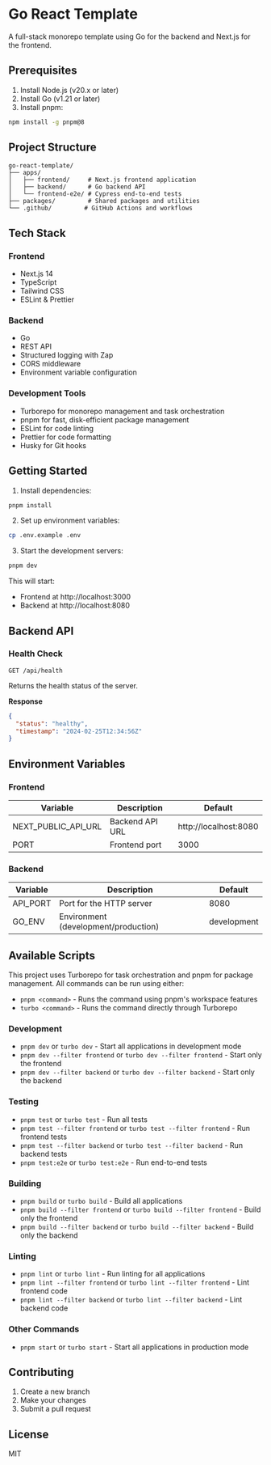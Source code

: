 # Go React Template

A full-stack monorepo template using Go for the backend and Next.js for the frontend.

## Prerequisites

1. Install Node.js (v20.x or later)
2. Install Go (v1.21 or later)
3. Install pnpm:
```bash
npm install -g pnpm@8
```

## Project Structure

```
go-react-template/
├── apps/
│   ├── frontend/     # Next.js frontend application
│   ├── backend/      # Go backend API
│   └── frontend-e2e/ # Cypress end-to-end tests
├── packages/         # Shared packages and utilities
└── .github/         # GitHub Actions and workflows
```

## Tech Stack

### Frontend
- Next.js 14
- TypeScript
- Tailwind CSS
- ESLint & Prettier

### Backend
- Go
- REST API
- Structured logging with Zap
- CORS middleware
- Environment variable configuration

### Development Tools
- Turborepo for monorepo management and task orchestration
- pnpm for fast, disk-efficient package management
- ESLint for code linting
- Prettier for code formatting
- Husky for Git hooks

## Getting Started

1. Install dependencies:
```bash
pnpm install
```

2. Set up environment variables:
```bash
cp .env.example .env
```

3. Start the development servers:
```bash
pnpm dev
```

This will start:
- Frontend at http://localhost:3000
- Backend at http://localhost:8080

## Backend API

### Health Check
```
GET /api/health
```
Returns the health status of the server.

**Response**
```json
{
  "status": "healthy",
  "timestamp": "2024-02-25T12:34:56Z"
}
```

## Environment Variables

### Frontend
| Variable | Description | Default |
|----------|-------------|---------|
| NEXT_PUBLIC_API_URL | Backend API URL | http://localhost:8080 |
| PORT | Frontend port | 3000 |

### Backend
| Variable | Description | Default |
|----------|-------------|---------|
| API_PORT | Port for the HTTP server | 8080 |
| GO_ENV | Environment (development/production) | development |

## Available Scripts

This project uses Turborepo for task orchestration and pnpm for package management. All commands can be run using either:
- `pnpm <command>` - Runs the command using pnpm's workspace features
- `turbo <command>` - Runs the command directly through Turborepo

### Development
- `pnpm dev` or `turbo dev` - Start all applications in development mode
- `pnpm dev --filter frontend` or `turbo dev --filter frontend` - Start only the frontend
- `pnpm dev --filter backend` or `turbo dev --filter backend` - Start only the backend

### Testing
- `pnpm test` or `turbo test` - Run all tests
- `pnpm test --filter frontend` or `turbo test --filter frontend` - Run frontend tests
- `pnpm test --filter backend` or `turbo test --filter backend` - Run backend tests
- `pnpm test:e2e` or `turbo test:e2e` - Run end-to-end tests

### Building
- `pnpm build` or `turbo build` - Build all applications
- `pnpm build --filter frontend` or `turbo build --filter frontend` - Build only the frontend
- `pnpm build --filter backend` or `turbo build --filter backend` - Build only the backend

### Linting
- `pnpm lint` or `turbo lint` - Run linting for all applications
- `pnpm lint --filter frontend` or `turbo lint --filter frontend` - Lint frontend code
- `pnpm lint --filter backend` or `turbo lint --filter backend` - Lint backend code

### Other Commands
- `pnpm start` or `turbo start` - Start all applications in production mode

## Contributing

1. Create a new branch
2. Make your changes
3. Submit a pull request

## License

MIT 